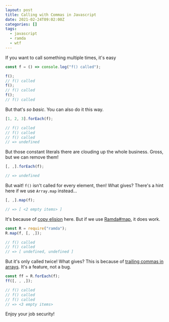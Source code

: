 ```yaml
---
layout: post
title: Calling with Commas in Javascript
date: 2021-02-24T09:02:00Z
categories: []
tags:
  - javascript
  - ramda
  - wtf
---
```


If you want to call something multiple times, it's easy

```js
const f = () => console.log("f() called");

f();
// f() called
f();
// f() called
f();
// f() called
```

But that's _so basic_. You can also do it this way.

```js
[1, 2, 3].forEach(f);

// f() called
// f() called
// f() called
// => undefined
```

But those constant literals there are clouding up the whole business. Gross, but we can remove them!

```js
[, ,].forEach(f);

// => undefined
```

But wait! `f()` isn't called for every element, then! What gives? There's a hint here if we use `Array.map` instead...

```js
[, ,].map(f);

// => [ <2 empty items> ]
```

It's because of [copy elision](https://en.wikipedia.org/wiki/Copy_elision) here. But if we use [Ramda#map](https://ramdajs.com/docs/#map), it does work.

```js
const R = require("ramda");
R.map(f, [, ,]);

// f() called
// f() called
// => [ undefined, undefined ]
```

But it's only called twice! What gives? This is because of [trailing commas in arrays](https://github.com/denysdovhan/wtfjs#trailing-commas-in-array). It's a feature, not a bug.

```js
const ff = R.forEach(f);
ff([, , ,]);

// f() called
// f() called
// f() called
// => <3 empty items>
```

Enjoy your job security!
